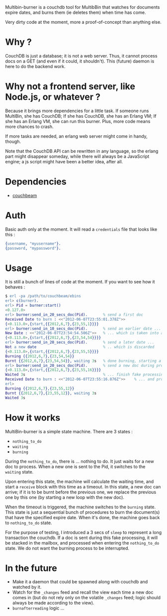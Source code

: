 Multibin-burner is a couchdb tool for MultibBin that watches for
documents expire dates, and burns them (ie deletes them) when time has
come.

Very dirty code at the moment, more a proof-of-concept than anything
else.

# Why ?
CouchDB is just a database; it is not a web server. Thus, it cannot
process docs on a GET (and even if it could, it shouldn't). This
(future) daemon is here to do the backend work.

# Why not a frontend server, like Node.js, or whatever ?
Because it brings more dependencies for a little task. If someone runs
MultiBin, she has CouchDB; If she has CouchDB, she has an Erlang VM; If
she has an Erlang VM, she can run this burner. Plus, more code means
more chances to crash.

If more tasks are needed, an erlang web server might come in handy,
   though.

Note that the CouchDB API can be rewritten in any language, so the
erlang part might disappear someday, while there will always be
a JavaScript engine; a js script might have been a better idea, after
all.

# Dependencies

* [couchbeam](https://github.com/benoitc/couchbeam)

# Auth
Basic auth only at the moment. It will read a `credentials` file that
looks like this :

```erlang
{username, "myusername"}.
{password, "mypassword"}.
```

# Usage
It is still a bunch of lines of code at the moment. If you want to see
how it behaves :

```erlang
$ erl -pa /path/to/couchbeam/ebins
erl> c(burner).
erl> Pid = burner:start()
<0.127.0>
erl> burner:send_in_20_secs_doc(Pid).       % send a first doc
Received Date to burn : <<"2012-06-07T23:55:01.378Z">>
{<0.113.0>,{start,{{2012,6,7},{23,55,1}}}}
erl> burner:send_in_10_secs_doc(Pid).       % send an earlier date ...
New Date : <<"2012-06-07T23:54:54.506Z">>   % ... which is taken into account
{<0.113.0>,{start,{{2012,6,7},{23,54,54}}}}
erl> burner:send_in_20_secs_doc(Pid).       % send a later date ...
Not a new date                              % .. which is discarded
{<0.113.0>,{start,{{2012,6,7},{23,55,5}}}}
Burning {{2012,6,7},{23,54,54}}
Burnt {{2012,6,7},{23,54,54}}, waiting 3s   % done burning, starting a fake processing
erl> burner:send_in_20_secs_doc(Pid).       % send a new doc during processing ...
{<0.113.0>,{start,{{2012,6,7},{23,55,16}}}}
Waited 3s                                   % ... finish fake processing ...
Received Date to burn : <<"2012-06-07T23:55:16.876Z">>    % ... and process the new doc automatically
erl>
Burning {{2012,6,7},{23,55,12}}
Burnt {{2012,6,7},{23,55,12}}, waiting 3s
Waited 3s
```


# How it works
  MultiBin-burner is a simple state machine. There are 3 states : 
* `nothing_to_do`
* `waiting`
* `burning`

During the `nothing_to_do`, there is ... nothing to do. It just waits
for a new doc to process. When a new one is sent to the Pid, it switches
to the `waiting` state.

Upon entering this state, the machine will calculate the waiting time,
     and start a `receive` block with this time as a timeout.
In this state, a new doc can arrive; if it is to be burnt before the
previous one, we replace the previous one by this one (by starting a new
    loop with the new doc).

When the timeout is triggered, the machine switches to the `burning`
state. This state is just a sequential bunch of procedures to burn the
document(s) that have the specified expire date. When it's done, the
machine goes back to `nothing_to_do` state. 

For the purpose of testing, I introduced a 3 secs of `sleep` to
represent a long transaction the couchdb. If a doc is sent during this
fake processing, it will be stacked in the mailbox, and processed when
entering the `nothing_to_do` state. We do not want the burning process
to be interrupted.

# In the future

* Make it a daemon that could be spawned along with couchdb and watched
  by it.
* Watch for the `_changes` feed and recall the view each time a new doc
  comes in (but do not rely only on the volatile `_changes` feed; logic
      should always be made according to the view).
* `burnafterreading` logic ...
